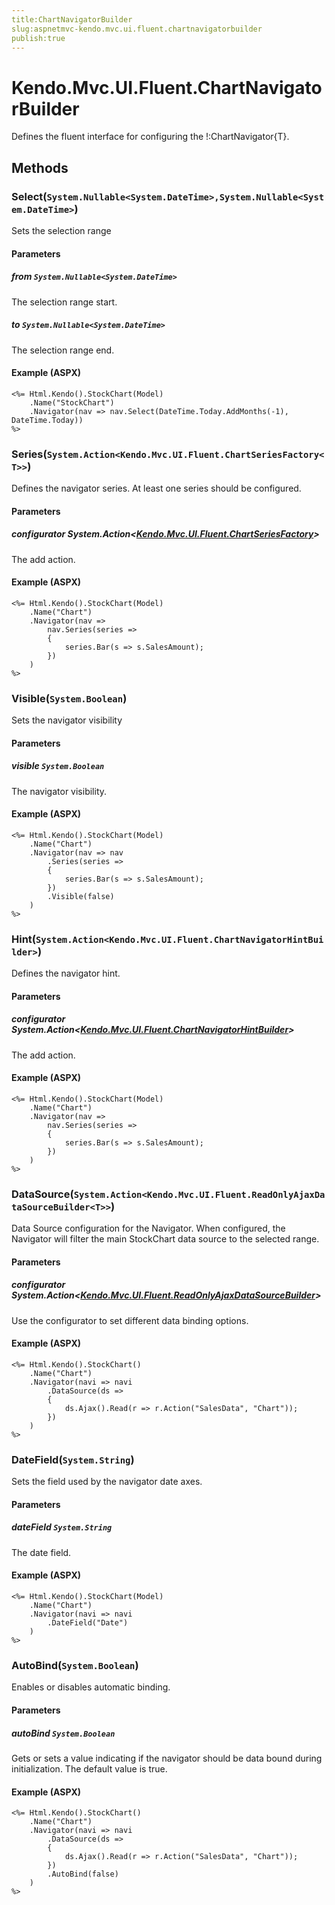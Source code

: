```yaml
---
title:ChartNavigatorBuilder
slug:aspnetmvc-kendo.mvc.ui.fluent.chartnavigatorbuilder
publish:true
---
```


# Kendo.Mvc.UI.Fluent.ChartNavigatorBuilder
Defines the fluent interface for configuring the !:ChartNavigator{T}.



## Methods

### Select(`System.Nullable<System.DateTime>,System.Nullable<System.DateTime>`)
Sets the selection range


#### Parameters

##### from `System.Nullable<System.DateTime>`
The selection range start.

##### to `System.Nullable<System.DateTime>`
The selection range end.




#### Example (ASPX)
    <%= Html.Kendo().StockChart(Model)
        .Name("StockChart")
        .Navigator(nav => nav.Select(DateTime.Today.AddMonths(-1), DateTime.Today))
    %>


### Series(`System.Action<Kendo.Mvc.UI.Fluent.ChartSeriesFactory<T>>`)
Defines the navigator series. At least one series should be configured.


#### Parameters

##### configurator System.Action<[Kendo.Mvc.UI.Fluent.ChartSeriesFactory](/api/wrappers/aspnet-mvc/Kendo.Mvc.UI.Fluent/ChartSeriesFactory)<T>>
The add action.




#### Example (ASPX)
    <%= Html.Kendo().StockChart(Model)
        .Name("Chart")
        .Navigator(nav =>
            nav.Series(series =>
            {
                series.Bar(s => s.SalesAmount);
            })
        )
    %>


### Visible(`System.Boolean`)
Sets the navigator visibility


#### Parameters

##### visible `System.Boolean`
The navigator visibility.




#### Example (ASPX)
    <%= Html.Kendo().StockChart(Model)
        .Name("Chart")
        .Navigator(nav => nav
            .Series(series =>
            {
                series.Bar(s => s.SalesAmount);
            })
            .Visible(false)
        )
    %>


### Hint(`System.Action<Kendo.Mvc.UI.Fluent.ChartNavigatorHintBuilder>`)
Defines the navigator hint.


#### Parameters

##### configurator System.Action<[Kendo.Mvc.UI.Fluent.ChartNavigatorHintBuilder](/api/wrappers/aspnet-mvc/Kendo.Mvc.UI.Fluent/ChartNavigatorHintBuilder)>
The add action.




#### Example (ASPX)
    <%= Html.Kendo().StockChart(Model)
        .Name("Chart")
        .Navigator(nav =>
            nav.Series(series =>
            {
                series.Bar(s => s.SalesAmount);
            })
        )
    %>


### DataSource(`System.Action<Kendo.Mvc.UI.Fluent.ReadOnlyAjaxDataSourceBuilder<T>>`)
Data Source configuration for the Navigator.
            When configured, the Navigator will filter the main StockChart data source to the selected range.


#### Parameters

##### configurator System.Action<[Kendo.Mvc.UI.Fluent.ReadOnlyAjaxDataSourceBuilder](/api/wrappers/aspnet-mvc/Kendo.Mvc.UI.Fluent/ReadOnlyAjaxDataSourceBuilder)<T>>
Use the configurator to set different data binding options.




#### Example (ASPX)
    <%= Html.Kendo().StockChart()
        .Name("Chart")
        .Navigator(navi => navi
            .DataSource(ds =>
            {
                ds.Ajax().Read(r => r.Action("SalesData", "Chart"));
            })
        )
    %>


### DateField(`System.String`)
Sets the field used by the navigator date axes.


#### Parameters

##### dateField `System.String`
The date field.




#### Example (ASPX)
    <%= Html.Kendo().StockChart(Model)
        .Name("Chart")
        .Navigator(navi => navi
            .DateField("Date")
        )
    %>


### AutoBind(`System.Boolean`)
Enables or disables automatic binding.


#### Parameters

##### autoBind `System.Boolean`
Gets or sets a value indicating if the navigator
            should be data bound during initialization.
            The default value is true.




#### Example (ASPX)
    <%= Html.Kendo().StockChart()
        .Name("Chart")
        .Navigator(navi => navi
            .DataSource(ds =>
            {
                ds.Ajax().Read(r => r.Action("SalesData", "Chart"));
            })
            .AutoBind(false)
        )
    %>



